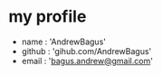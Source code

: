 # my profile

* name : 'AndrewBagus'
* github : 'gihub.com/AndrewBagus'
* email : 'bagus.andrew@gmail.com'
